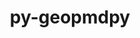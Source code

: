 ---
title: "py-geopmdpy"
layout: cache
categories: [package, develop]
meta: {"compilers": ["gcc@11.4.0"], "num_specs": 18, "num_specs_by_stack": {"e4s": 18, "root": 18}, "oss": ["ubuntu22.04"], "platforms": ["linux"], "stacks": ["e4s", "root"], "targets": ["x86_64_v3"], "versions": ["3.1.0"]}
spec_details: [{"compiler": "gcc@11.4.0", "hash": "4ejm5dulwziw3od4mzpjpu3lfcgz263x", "os": "ubuntu22.04", "platform": "linux", "size": "-", "stacks": ["e4s", "root"], "target": "x86_64_v3", "variants": ["build_system=python_pip"], "versions": ["3.1.0"]}, {"compiler": "gcc@11.4.0", "hash": "cgyihjsum336xaflgqknxbauqmiqrrp3", "os": "ubuntu22.04", "platform": "linux", "size": "-", "stacks": ["e4s", "root"], "target": "x86_64_v3", "variants": ["build_system=python_pip"], "versions": ["3.1.0"]}, {"compiler": "gcc@11.4.0", "hash": "f6lalmvzqzsmaxrlbla4zfuuo5ajnl6o", "os": "ubuntu22.04", "platform": "linux", "size": "-", "stacks": ["e4s", "root"], "target": "x86_64_v3", "variants": ["build_system=python_pip"], "versions": ["3.1.0"]}, {"compiler": "gcc@11.4.0", "hash": "gp76jqnpohi7h4ptsoda7coofddnqmiy", "os": "ubuntu22.04", "platform": "linux", "size": "-", "stacks": ["e4s", "root"], "target": "x86_64_v3", "variants": ["build_system=python_pip"], "versions": ["3.1.0"]}, {"compiler": "gcc@11.4.0", "hash": "gu234yb6mchwnvna34g2nkjr4mdhirfo", "os": "ubuntu22.04", "platform": "linux", "size": "-", "stacks": ["e4s", "root"], "target": "x86_64_v3", "variants": ["build_system=python_pip"], "versions": ["3.1.0"]}, {"compiler": "gcc@11.4.0", "hash": "gzxtw2tebt6he2kfrci6txje6jr2njw4", "os": "ubuntu22.04", "platform": "linux", "size": "-", "stacks": ["e4s", "root"], "target": "x86_64_v3", "variants": ["build_system=python_pip"], "versions": ["3.1.0"]}, {"compiler": "gcc@11.4.0", "hash": "ix4ajgmvijfrho6msdl56vsbpstflz7x", "os": "ubuntu22.04", "platform": "linux", "size": "-", "stacks": ["e4s", "root"], "target": "x86_64_v3", "variants": ["build_system=python_pip"], "versions": ["3.1.0"]}, {"compiler": "gcc@11.4.0", "hash": "j672fca2jfookg7xqal3hirh7n2pnmrz", "os": "ubuntu22.04", "platform": "linux", "size": "-", "stacks": ["e4s", "root"], "target": "x86_64_v3", "variants": ["build_system=python_pip"], "versions": ["3.1.0"]}, {"compiler": "gcc@11.4.0", "hash": "jtk4n7lc5q4jb5qpkkr2ykg6ochivqza", "os": "ubuntu22.04", "platform": "linux", "size": "-", "stacks": ["e4s", "root"], "target": "x86_64_v3", "variants": ["build_system=python_pip"], "versions": ["3.1.0"]}, {"compiler": "gcc@11.4.0", "hash": "k5mrewwwylymvxzmjzaz5c45skyd5wv6", "os": "ubuntu22.04", "platform": "linux", "size": "-", "stacks": ["e4s", "root"], "target": "x86_64_v3", "variants": ["build_system=python_pip"], "versions": ["3.1.0"]}, {"compiler": "gcc@11.4.0", "hash": "ljee6elc2graisxljghllz52bnadnavx", "os": "ubuntu22.04", "platform": "linux", "size": "-", "stacks": ["e4s", "root"], "target": "x86_64_v3", "variants": ["build_system=python_pip"], "versions": ["3.1.0"]}, {"compiler": "gcc@11.4.0", "hash": "lz6bb3megsgg6umovcolkrclpzrfpzhz", "os": "ubuntu22.04", "platform": "linux", "size": "-", "stacks": ["e4s", "root"], "target": "x86_64_v3", "variants": ["build_system=python_pip"], "versions": ["3.1.0"]}, {"compiler": "gcc@11.4.0", "hash": "m3r4xhmtqlifeqf3dsrgryud7wbnsso2", "os": "ubuntu22.04", "platform": "linux", "size": "-", "stacks": ["e4s", "root"], "target": "x86_64_v3", "variants": ["build_system=python_pip"], "versions": ["3.1.0"]}, {"compiler": "gcc@11.4.0", "hash": "mhrmok3gx6x7ocncxmnadipmtfbcqwuh", "os": "ubuntu22.04", "platform": "linux", "size": "-", "stacks": ["e4s", "root"], "target": "x86_64_v3", "variants": ["build_system=python_pip"], "versions": ["3.1.0"]}, {"compiler": "gcc@11.4.0", "hash": "s3otnwmzquuyko6rsgqnaxwd5hlmvntk", "os": "ubuntu22.04", "platform": "linux", "size": "-", "stacks": ["e4s", "root"], "target": "x86_64_v3", "variants": ["build_system=python_pip"], "versions": ["3.1.0"]}, {"compiler": "gcc@11.4.0", "hash": "t3htzkgszlnhxrx6qhja3o7brfghovqn", "os": "ubuntu22.04", "platform": "linux", "size": "-", "stacks": ["e4s", "root"], "target": "x86_64_v3", "variants": ["build_system=python_pip"], "versions": ["3.1.0"]}, {"compiler": "gcc@11.4.0", "hash": "y454lqrevhybclggifnc3cgqwq4zflmj", "os": "ubuntu22.04", "platform": "linux", "size": "-", "stacks": ["e4s", "root"], "target": "x86_64_v3", "variants": ["build_system=python_pip"], "versions": ["3.1.0"]}, {"compiler": "gcc@11.4.0", "hash": "z4o4jm37u2uwkwf3q4o2iat34ljl4ekk", "os": "ubuntu22.04", "platform": "linux", "size": "-", "stacks": ["e4s", "root"], "target": "x86_64_v3", "variants": ["build_system=python_pip"], "versions": ["3.1.0"]}]
---